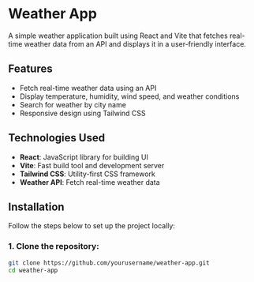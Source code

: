 # Weather App

A simple weather application built using React and Vite that fetches real-time weather data from an API and displays it in a user-friendly interface.

## Features

- Fetch real-time weather data using an API
- Display temperature, humidity, wind speed, and weather conditions
- Search for weather by city name
- Responsive design using Tailwind CSS

## Technologies Used

- **React**: JavaScript library for building UI
- **Vite**: Fast build tool and development server
- **Tailwind CSS**: Utility-first CSS framework
- **Weather API**: Fetch real-time weather data

## Installation

Follow the steps below to set up the project locally:

### 1. Clone the repository:

```bash
git clone https://github.com/yourusername/weather-app.git
cd weather-app
